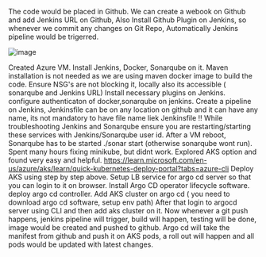 The code would be placed in Github.
We can create a webook on Github and add Jenkins URL on Github, Also Install Github Plugin on Jenkins, so whenever we commit any changes on Git Repo, Automatically Jenkins pipeline would be trigerred.

![image](https://github.com/jalaluddinmohammed/DevOpsProjects/assets/145260536/f905cc6a-c51a-4fd6-987d-275279737282)

Created Azure VM.
Install Jenkins, Docker, Sonarqube on it.
Maven installation is not needed as we are using maven docker image to build the code.
Ensure NSG's are not blocking it, locally also its accessible ( sonarqube and Jenkins URL)
Install necessary plugins on Jenkins.
configure authenticaton of docker,sonarqube on jenkins.
Create a pipeline on Jenkins, Jenkinsfile can be on any location on github and it can have any name, its not mandatory to have file name liek Jenkinsfile !!
While troubleshooting Jenkins and Sonarqube ensure you are restarting/starting these services with Jenkins/Sonarqube user id.
After a VM reboot, Sonarqube has to be started ./sonar start (otherwise sonarqube wont run).
Spent many hours fixing minikube, but didnt work.
Explored AKS option and found very easy and helpful.
https://learn.microsoft.com/en-us/azure/aks/learn/quick-kubernetes-deploy-portal?tabs=azure-cli
Deploy AKS using step by step above.
Setup LB service for argo cd server so that you can login to it on browser.
Install Argo CD operator lifecycle software.
deploy argo cd controller.
Add AKS cluster on argo cd ( you need to download argo cd software, setup env path)
After that login to argocd server using CLI and then add aks cluster on it.
Now whenever a git push happens, jenkins pipeline will trigger, build will happen, testing will be done, image would be created and pushed to github.
Argo cd will take the manifest from github and push it on AKS pods, a roll out will happen and all pods would be updated with latest changes.


